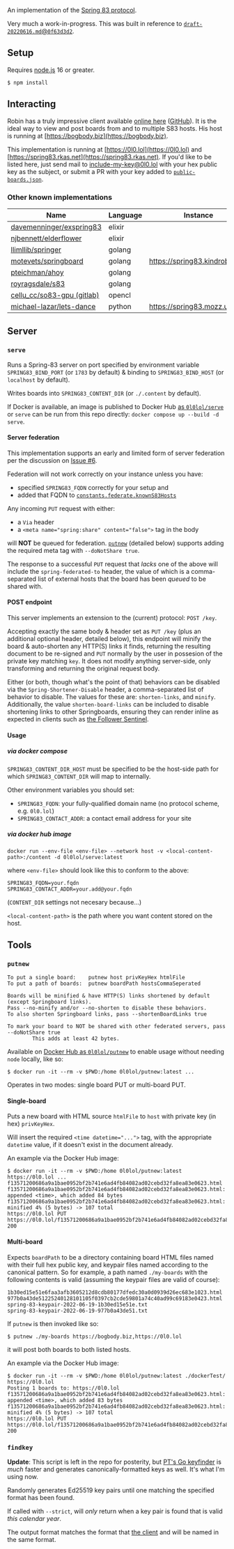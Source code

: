 An implementation of the [Spring 83 protocol](https://github.com/robinsloan/spring-83-spec).

Very much a work-in-progress. This was built in reference to [`draft-20220616.md`@`0f63d3d2`](https://github.com/robinsloan/spring-83-spec/blob/0f63d3d25125106ad23428bcdaeb43b2c7840d53/draft-20220616.md).

## Setup

Requires [node.js](https://nodejs.org/) 16 or greater.

```
$ npm install
```

## Interacting

Robin has a truly impressive client available [online here](https://followersentinel.com/) ([GitHub](https://github.com/robinsloan/the-oakland-follower-sentinel)). It is the ideal way to view and post boards from and to multiple S83 hosts. His host is running at [https://bogbody.biz](https://bogbody.biz).

This implementation is running at [https://0l0.lol](https://0l0.lol) and [https://spring83.rkas.net](https://spring83.rkas.net). If you'd like to be listed here, just send mail to include-my-key@0l0.lol with your hex public key as the subject, or submit a PR with your key added to [`public-boards.json`](/public-boards.json).

### Other known implementations

| Name | Language | Instance |
| -------------------------- | ------------------- | -------------------------|
| [davemenninger/exspring83](https://github.com/davemenninger/exspring83) | elixir | |
| [njbennett/elderflower](https://github.com/njbennett/elderflower) | elixir | |
| [llimllib/springer](https://github.com/llimllib/springer) | golang | |
| [motevets/springboard](https://github.com/motevets/springboard) | golang | https://spring83.kindrobot.ca/ |
| [pteichman/ahoy](https://github.com/pteichman/ahoy) | golang | |
| [royragsdale/s83](https://github.com/royragsdale/s83) | golang | |
| [cellu_cc/so83-gpu (gitlab)](https://gitlab.com/cellu_cc/so83-gpu) | opencl | |
| [michael-lazar/lets-dance](https://github.com/michael-lazar/lets-dance) | python | https://spring83.mozz.us |

## Server

### `serve`

Runs a Spring-83 server on port specified by environment variable `SPRING83_BIND_PORT` (or `1783` by default) & binding to `SPRING83_BIND_HOST` (or `localhost` by default).

Writes boards into `SPRING83_CONTENT_DIR` (or `./.content` by default).

If Docker is available, an image is published to Docker Hub [as <code>0l0lol/serve</code>](https://hub.docker.com/r/0l0lol/serve) or `serve` can be run from this repo directly: `docker compose up --build -d serve`.

#### Server federation

This implementation supports an early and limited form of server federation per the discussion
on [Issue #6](https://github.com/rpj/spring83/issues/6).

Federation will not work correctly on your instance unless you have:
* specified `SPRING83_FQDN` correctly for your setup and
* added that FQDN to [`constants.federate.knownS83Hosts`](https://github.com/rpj/spring83/blob/main/common/constants.js#L69)

Any incoming `PUT` request with either:
* a `Via` header
* a `<meta name="spring:share" content="false">` tag in the body

will **NOT** be queued for federation. [`putnew`](#putnew) (detailed below) supports adding the required meta tag with `--doNotShare true`.

The response to a successful `PUT` request that _lacks_ one of the above will include the `spring-federated-to` header, the value of which is a comma-separated list of external hosts
that the board has been _queued_ to be shared with.

#### POST endpoint

This server implements an extension to the (current) protocol: `POST /key`.

Accepting exactly the same body & header set as `PUT /key` (plus an additional optional header, detailed below), this endpoint will minify the board & auto-shorten any HTTP(S) links it finds, returning the resulting document to be re-signed and `PUT` normally by the user in possesion of the private key matching `key`. It does not modify anything server-side, only transforming and returning the original request body.

Either (or both, though what's the point of that) behaviors can be disabled via the `Spring-Shortener-Disable` header, a comma-separated list of behavior to disable. The values for these are: `shorten-links`, and `minify`. Additionally, the value `shorten-board-links` can be included to disable shortening links to other Springboards, ensuring they can render inline as expected in clients such as [the Follower Sentinel](https://followersentinel.com/).

#### Usage

##### via docker compose

`SPRING83_CONTENT_DIR_HOST` must be specified to be the host-side path for which `SPRING83_CONTENT_DIR` will map to internally.

Other environment variables you should set:
  * `SPRING83_FQDN`: your fully-qualified domain name (no protocol scheme, e.g. `0l0.lol`)
  * `SPRING83_CONTACT_ADDR`: a contact email address for your site

##### via docker hub image

```
docker run --env-file <env-file> --network host -v <local-content-path>:/content -d 0l0lol/serve:latest
```

where `<env-file>` should look like this to conform to the above:

```
SPRING83_FQDN=your.fqdn
SPRING83_CONTACT_ADDR=your.add@your.fqdn
```

(`CONTENT_DIR` settings not necesary because...)

`<local-content-path>` is the path where you want content stored on the host.

## Tools

### `putnew`

```
To put a single board:    putnew host privKeyHex htmlFile
To put a path of boards:  putnew boardPath hostsCommaSeperated

Boards will be minified & have HTTP(S) links shortened by default (except Springboard links).
Pass --no-minify and/or --no-shorten to disable these behaviors.
To also shorten Springboard links, pass --shortenBoardLinks true

To mark your board to NOT be shared with other federated servers, pass --doNotShare true
        This adds at least 42 bytes.
```

Available on [Docker Hub as `0l0lol/putnew`](https://hub.docker.com/r/0l0lol/putnew/tags) to
enable usage without needing `node` locally, like so:

```
$ docker run -it --rm -v $PWD:/home 0l0lol/putnew:latest ...
```

Operates in two modes: single board PUT or multi-board PUT.

#### Single-board

Puts a new board with HTML source `htmlFile` to `host` with private key (in hex) `privKeyHex`.

Will insert the required `<time datetime="...">` tag, with the appropriate `datetime` value, if it doesn't exist in the document already.

An example via the Docker Hub image:

```
$ docker run -it --rm -v $PWD:/home 0l0lol/putnew:latest https://0l0.lol ... f13571200686a9a1bae0952bf2b741e6ad4fb84082ad02cebd32fa8ea83e0623.html
f13571200686a9a1bae0952bf2b741e6ad4fb84082ad02cebd32fa8ea83e0623.html: appended <time>, which added 84 bytes
f13571200686a9a1bae0952bf2b741e6ad4fb84082ad02cebd32fa8ea83e0623.html: minified 4% (5 bytes) -> 107 total
https://0l0.lol PUT https://0l0.lol/f13571200686a9a1bae0952bf2b741e6ad4fb84082ad02cebd32fa8ea83e0623 200
```

#### Multi-board

Expects `boardPath` to be a directory containing board HTML files named with their full hex public key, and keypair files named according to the canonical pattern. So for example, a path named `./my-boards` with the following contents is valid (assuming the keypair files are valid of course):

```
1b30ed15e51e6faa3afb3605212d8cdb80177dfedc30a0d0939d26ec683e1023.html
977b0a43de51225240128101105f0397cb2cde59801a74c40ad99c69183e0423.html
spring-83-keypair-2022-06-19-1b30ed15e51e.txt
spring-83-keypair-2022-06-19-977b0a43de51.txt
```

If `putnew` is then invoked like so:

```
$ putnew ./my-boards https://bogbody.biz,https://0l0.lol
```

it will post both boards to both listed hosts.

An example via the Docker Hub image:

```
$ docker run -it --rm -v $PWD:/home 0l0lol/putnew:latest ./dockerTest/ https://0l0.lol
Posting 1 boards to: https://0l0.lol
f13571200686a9a1bae0952bf2b741e6ad4fb84082ad02cebd32fa8ea83e0623.html: appended <time>, which added 83 bytes
f13571200686a9a1bae0952bf2b741e6ad4fb84082ad02cebd32fa8ea83e0623.html: minified 4% (5 bytes) -> 107 total
https://0l0.lol PUT https://0l0.lol/f13571200686a9a1bae0952bf2b741e6ad4fb84082ad02cebd32fa8ea83e0623 200
```

### `findkey`

**Update**: This script is left in the repo for posterity, but [PT's Go keyfinder](https://github.com/pteichman/ahoy) is <i>much</i> faster and generates canonically-formatted keys as well. It's what I'm using now.

Randomly generates Ed25519 key pairs until one matching the specified format has been found.

If called with `--strict`, will _only_ return when a key pair is found that is valid _this calendar year_.

The output format matches the format that [the client](https://followersentinel.com/) and will be named in the same format.
